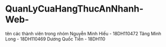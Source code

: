 # QuanLyCuaHangThucAnNhanh-Web-
tên các thành viên trong nhóm
Nguyễn Minh Hiếu - 18DH110472
Tăng Minh Long - 18DH110469
Dương Quốc Tiễn - 18DH110
